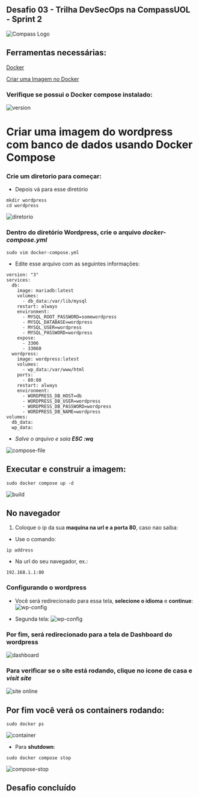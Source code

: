 ## Desafio 03 - Trilha DevSecOps na CompassUOL - Sprint 2
![Compass Logo](./images/compass-uol.png)

## Ferramentas necessárias:
[Docker](https://github.com/LaraCosta66/compass-docker-d01)

[Criar uma Imagem no Docker](https://github.com/LaraCosta66/compass-docker-d01)

### Verifique se possui o Docker compose instalado:
![version](./images/compose_version.png)

# Criar uma imagem do wordpress com banco de dados usando Docker Compose
### Crie um diretorio para começar:
- Depois vá para esse diretório

```
mkdir wordpress
cd wordpress
```
![diretorio](./images/dir_wp.png)

### Dentro do diretório **Wordpress**, crie o arquivo ***docker-compose.yml***
```
sudo vim docker-compose.yml
```
- Edite esse arquivo com as seguintes informações:
```
version: "3"
services:
  db:
    image: mariadb:latest
    volumes:
      - db_data:/var/lib/mysql
    restart: always
    environment:
      - MYSQL_ROOT_PASSWORD=somewordpress
      - MYSQL_DATABASE=wordpress
      - MYSQL_USER=wordpress
      - MYSQL_PASSWORD=wordpress
    expose:
      - 3306
      - 33060
  wordpress:
    image: wordpress:latest
    volumes:
      - wp_data:/var/www/html
    ports:
      - 80:80
    restart: always
    environment:
      - WORDPRESS_DB_HOST=db
      - WORDPRESS_DB_USER=wordpress
      - WORDPRESS_DB_PASSWORD=wordpress
      - WORDPRESS_DB_NAME=wordpress
volumes:
  db_data:
  wp_data:
```
- _Salve o arquivo e saia **ESC :wq**_

![compose-file](./images/compose-file.png)

## Executar e construir a imagem:
```
sudo docker compose up -d
```
![build](./images/build-compose.png)

## No navegador

1. Coloque o ip da sua **maquina na url e a porta 80**, caso nao saiba:
- Use o comando:
```
ip address
```

- Na  url do seu navegador, ex.: 
```
192.168.1.1:80
```
### Configurando o wordpress

- Você será redirecionado para essa tela, **selecione o idioma** e **continue**:
![wp-config](./images/first_wp.png)

- Segunda tela:
![wp-config](./images/sec_wp.png)
### Por fim, será redirecionado para a tela de Dashboard do wordpress
![dashboard](./images/dashboard.png)

### Para verificar se o site está rodando, clique no **icone de casa** e ***visit site***

![site online](./images/site.png)

## Por fim você verá os containers rodando:

```
sudo docker ps
```
![container](./images/containers.png)

- Para **shutdown**:

```
sudo docker compose stop
```
![compose-stop](./images/stop.png)

## Desafio concluído